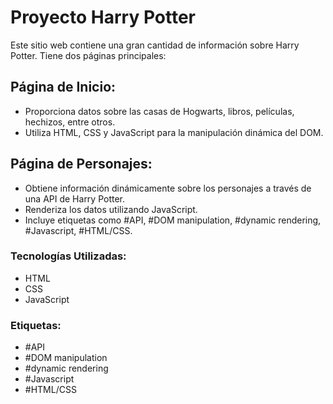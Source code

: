 # Proyecto Harry Potter

Este sitio web contiene una gran cantidad de información sobre Harry Potter. Tiene dos páginas principales:

## Página de Inicio:

- Proporciona datos sobre las casas de Hogwarts, libros, películas, hechizos, entre otros.
- Utiliza HTML, CSS y JavaScript para la manipulación dinámica del DOM.

## Página de Personajes:

- Obtiene información dinámicamente sobre los personajes a través de una API de Harry Potter.
- Renderiza los datos utilizando JavaScript.
- Incluye etiquetas como #API, #DOM manipulation, #dynamic rendering, #Javascript, #HTML/CSS.

### Tecnologías Utilizadas:

- HTML
- CSS
- JavaScript

### Etiquetas:

- #API
- #DOM manipulation
- #dynamic rendering
- #Javascript
- #HTML/CSS
